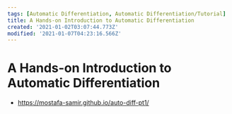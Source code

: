 ```yaml
---
tags: [Automatic Differentiation, Automatic Differentiation/Tutorial]
title: A Hands-on Introduction to Automatic Differentiation
created: '2021-01-02T03:07:44.773Z'
modified: '2021-01-07T04:23:16.566Z'
---
```


# A Hands-on Introduction to Automatic Differentiation

* https://mostafa-samir.github.io/auto-diff-pt1/

